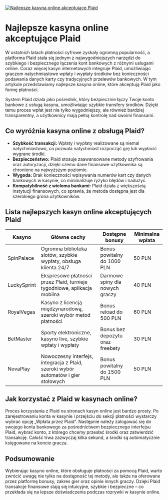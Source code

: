 [![Najlepsze kasyna online akceptujące Plaid](https://123-caf.pages.dev/gitsignup.png)](https://vrmoo.ru/Bt82HjjY)

<h1>Najlepsze kasyna online akceptujące Plaid</h1> <p>W ostatnich latach płatności cyfrowe zyskały ogromną popularność, a platforma Plaid stała się jednym z najwygodniejszych narzędzi do szybkiego i bezpiecznego łączenia kont bankowych z różnymi usługami online. Coraz więcej kasyn internetowych integruje Plaid, umożliwiając graczom natychmiastowe wpłaty i wypłaty środków bez konieczności podawania danych karty czy tradycyjnych przelewów bankowych. W tym artykule przedstawiamy najlepsze kasyna online, które akceptują Plaid jako formę płatności.</p> <p>System Plaid działa jako pośrednik, który bezpiecznie łączy Twoje konto bankowe z usługą kasyna, umożliwiając szybkie transfery środków. Dzięki temu proces wpłat jest nie tylko wygodniejszy, ale również bardziej transparentny, a użytkownicy mają pełną kontrolę nad swoimi finansami.</p>  <h2>Co wyróżnia kasyna online z obsługą Plaid?</h2> <ul>   <li><strong>Szybkość transakcji:</strong> Wpłaty i wypłaty realizowane są niemal natychmiastowo, co pozwala natychmiast rozpocząć grę lub wypłacić wygrane środki.</li>   <li><strong>Bezpieczeństwo:</strong> Plaid stosuje zaawansowane metody szyfrowania oraz autoryzacji, dzięki czemu dane finansowe użytkownika są chronione na najwyższym poziomie.</li>   <li><strong>Wygoda:</strong> Brak konieczności wpisywania numerów kart czy danych bankowych w kasynie, co minimalizuje ryzyko błędów i nadużyć.</li>   <li><strong>Kompatybilność z wieloma bankami:</strong> Plaid działa z większością instytucji finansowych, co sprawia, że metoda dostępna jest dla szerokiego grona użytkowników.</li> </ul>  <h2>Lista najlepszych kasyn online akceptujących Plaid</h2> <table>   <thead>     <tr>       <th>Kasyno</th>       <th>Główne cechy</th>       <th>Dostępne bonusy</th>       <th>Minimalna wpłata</th>     </tr>   </thead>   <tbody>     <tr>       <td>SpinPalace</td>       <td>Ogromna biblioteka slotów, szybkie wypłaty, obsługa klienta 24/7</td>       <td>Bonus powitalny do 1000 PLN</td>       <td>50 PLN</td>     </tr>     <tr>       <td>LuckySprint</td>       <td>Ekspresowe płatności przez Plaid, turnieje tygodniowe, aplikacja mobilna</td>       <td>Darmowe spiny dla nowych graczy</td>       <td>40 PLN</td>     </tr>     <tr>       <td>RoyalVegas</td>       <td>Kasyno z licencją międzynarodową, szeroki wybór metod płatności</td>       <td>Bonus reload do 500 PLN</td>       <td>60 PLN</td>     </tr>     <tr>       <td>BetMaster</td>       <td>Sporty elektroniczne, kasyno live, szybkie wpłaty i wypłaty</td>       <td>Bonus bez depozytu oraz freebety</td>       <td>30 PLN</td>     </tr>     <tr>       <td>NovaPlay</td>       <td>Nowoczesny interfejs, integracja z Plaid, szeroki wybór automatów i gier stołowych</td>       <td>Bonus powitalny do 1500 PLN</td>       <td>50 PLN</td>     </tr>   </tbody> </table>  <h2>Jak korzystać z Plaid w kasynach online?</h2> <p>Proces korzystania z Plaid na stronach kasyn online jest bardzo prosty. Po zarejestrowaniu konta w kasynie i przejściu do sekcji płatności wystarczy wybrać opcję „Wpłata przez Plaid”. Następnie należy zalogować się do swojego konta bankowego za pośrednictwem bezpiecznego interfejsu Plaid, wybrać konto, z którego chcemy przesłać środki oraz zatwierdzić transakcję. Całość trwa zazwyczaj kilka sekund, a środki są automatycznie księgowane na koncie gracza.</p>  <h2>Podsumowanie</h2> <p>Wybierając kasyno online, które obsługuje płatności za pomocą Plaid, warto zwrócić uwagę nie tylko na dostępność tej metody, ale także na oferowane przez platformę bonusy, zakres gier oraz opinie innych graczy. Dzięki Plaid transakcje finansowe stają się intuicyjne, szybkie i bezpieczne – co przekłada się na lepsze doświadczenia podczas rozrywki w kasynie online.</p>